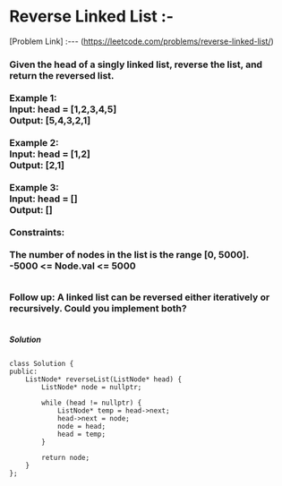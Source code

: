 # Reverse Linked List :-

[Problem Link] :--- (https://leetcode.com/problems/reverse-linked-list/)

<h3>
Given the head of a singly linked list, reverse the list, and return the reversed list.<br><br>
Example 1:<br>
Input: head = [1,2,3,4,5]<br>
Output: [5,4,3,2,1]<br><br>
Example 2:<br>
Input: head = [1,2]<br>
Output: [2,1]<br><br>
Example 3:<br>
Input: head = []<br>
Output: []<br><br>
Constraints:<br><br>
The number of nodes in the list is the range [0, 5000].<br>
-5000 <= Node.val <= 5000<br><br>
 

Follow up: A linked list can be reversed either iteratively or recursively. Could you implement both?<br><br>
  
</h3>

***Solution***

```

class Solution {
public:
    ListNode* reverseList(ListNode* head) {
        ListNode* node = nullptr;

        while (head != nullptr) {
            ListNode* temp = head->next;
            head->next = node;
            node = head;
            head = temp;
        }

        return node;        
    }
};

```
